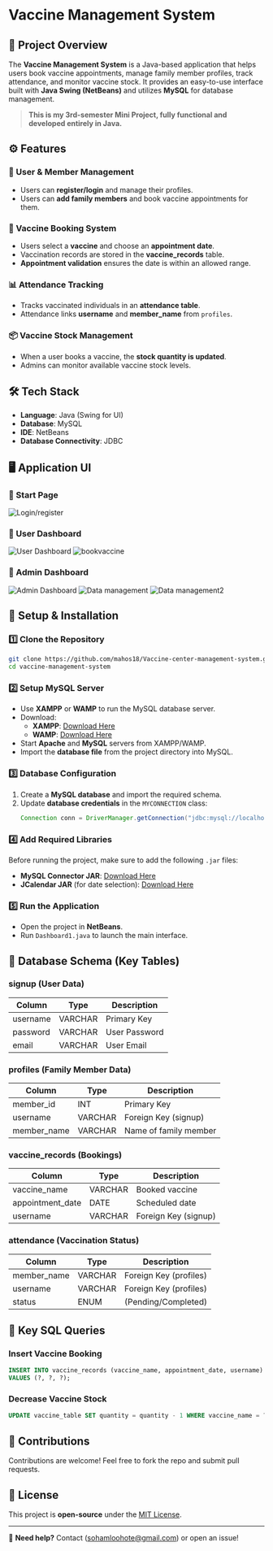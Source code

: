 # Vaccine Management System

## 📌 Project Overview
The **Vaccine Management System** is a Java-based application that helps users book vaccine appointments, manage family member profiles, track attendance, and monitor vaccine stock. It provides an easy-to-use interface built with **Java Swing (NetBeans)** and utilizes **MySQL** for database management.

> **This is my 3rd-semester Mini Project, fully functional and developed entirely in Java.**

## ⚙️ Features
### 🏥 User & Member Management
- Users can **register/login** and manage their profiles.
- Users can **add family members** and book vaccine appointments for them.

### 💉 Vaccine Booking System
- Users select a **vaccine** and choose an **appointment date**.
- Vaccination records are stored in the **vaccine_records** table.
- **Appointment validation** ensures the date is within an allowed range.

### 📊 Attendance Tracking
- Tracks vaccinated individuals in an **attendance table**.
- Attendance links **username** and **member_name** from `profiles`.

### 📦 Vaccine Stock Management
- When a user books a vaccine, the **stock quantity is updated**.
- Admins can monitor available vaccine stock levels.

## 🛠️ Tech Stack
- **Language**: Java (Swing for UI)
- **Database**: MySQL
- **IDE**: NetBeans
- **Database Connectivity**: JDBC

## 🖥️ Application UI
### 📌 Start Page
![Login/register](outputimages/main.png)

### 📌 User Dashboard
![User Dashboard](outputimages/userdash.png)
![bookvaccine](outputimages/bookvaccine.png)
### 📌 Admin Dashboard
![Admin Dashboard](outputimages/admindash.png)
![Data management](outputimages/admin.png)
![Data management2](outputimages/addvaccine.png)



## 🚀 Setup & Installation
### 1️⃣ Clone the Repository
```sh
git clone https://github.com/mahos18/Vaccine-center-management-system.git
cd vaccine-management-system
```

### 2️⃣ Setup MySQL Server
- Use **XAMPP** or **WAMP** to run the MySQL database server.
- Download:
  - **XAMPP**: [Download Here](https://www.apachefriends.org/index.html)
  - **WAMP**: [Download Here](https://www.wampserver.com/en/)
- Start **Apache** and **MySQL** servers from XAMPP/WAMP.
- Import the **database file** from the project directory into MySQL.

### 3️⃣ Database Configuration
1. Create a **MySQL database** and import the required schema.
2. Update **database credentials** in the `MYCONNECTION` class:
   ```java
   Connection conn = DriverManager.getConnection("jdbc:mysql://localhost:3306/your_database", "username", "password");
   ```

### 4️⃣ Add Required Libraries
Before running the project, make sure to add the following `.jar` files:
- **MySQL Connector JAR**: [Download Here](https://dev.mysql.com/downloads/connector/j/)
- **JCalendar JAR** (for date selection): [Download Here](https://toedter.com/jcalendar/)

### 5️⃣ Run the Application
- Open the project in **NetBeans**.
- Run `Dashboard1.java` to launch the main interface.

## 📌 Database Schema (Key Tables)
### **signup** (User Data)
| Column | Type | Description |
|--------|------|-------------|
| username | VARCHAR | Primary Key |
| password | VARCHAR | User Password |
| email | VARCHAR | User Email |

### **profiles** (Family Member Data)
| Column | Type | Description |
|--------|------|-------------|
| member_id | INT | Primary Key |
| username | VARCHAR | Foreign Key (signup) |
| member_name | VARCHAR | Name of family member |

### **vaccine_records** (Bookings)
| Column | Type | Description |
|--------|------|-------------|
| vaccine_name | VARCHAR | Booked vaccine |
| appointment_date | DATE | Scheduled date |
| username | VARCHAR | Foreign Key (signup) |

### **attendance** (Vaccination Status)
| Column | Type | Description |
|--------|------|-------------|
| member_name | VARCHAR | Foreign Key (profiles) |
| username | VARCHAR | Foreign Key (profiles) |
| status | ENUM | (Pending/Completed) |

## 📌 Key SQL Queries
### Insert Vaccine Booking
```sql
INSERT INTO vaccine_records (vaccine_name, appointment_date, username)
VALUES (?, ?, ?);
```

### Decrease Vaccine Stock
```sql
UPDATE vaccine_table SET quantity = quantity - 1 WHERE vaccine_name = ?;
```

## 📌 Contributions
Contributions are welcome! Feel free to fork the repo and submit pull requests.

## 📌 License
This project is **open-source** under the [MIT License](LICENSE).

---
📧 **Need help?** Contact (sohamloohote@gmail.com) or open an issue!

